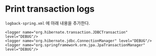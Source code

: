 # Print transaction logs

`logback-spring.xml` 에 아래 내용을 추가한다.

    <logger name="org.hibernate.transaction.JDBCTransaction" level="DEBUG"/>
    <logger name="org.hibernate.jdbc.ConnectionManager" level="DEBUG"/>
    <logger name="org.springframework.orm.jpa.JpaTransactionManager" level="DEBUG"/>